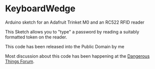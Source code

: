 # KeyboardWedge
Arduino sketch for an Adafruit Trinket M0 and an RC522 RFID reader

This Sketch allows you to "type" a password by reading a suitably formatted token on the reader.

This code has been released into the Public Domain by me

Most discussion about this code has been happening at the [Dangerous Things Forum](https://forum.dangerousthings.com/t/improved-keyboard-wedge/12642).  
